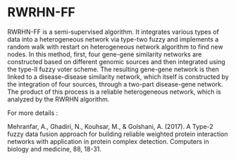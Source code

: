 # RWRHN-FF

RWRHN-FF is a semi-supervised algorithm. It integrates various types of data into a heterogeneous network via type-two fuzzy and implements a random walk with restart on heterogeneous network algorithm to find new nodes. In this method, first, four gene-gene similarity networks are constructed based on different genomic sources and then integrated using the type-II fuzzy voter scheme. The resulting gene-gene network is then linked to a disease-disease similarity network, which itself is constructed by the integration of four sources, through a two-part disease-gene network. The product of this process is a reliable heterogeneous network, which is analyzed by the RWRHN algorithm.

For more details :

Mehranfar, A., Ghadiri, N., Kouhsar, M., & Golshani, A. (2017). A Type-2 fuzzy data fusion approach for building reliable weighted protein interaction networks with application in protein complex detection. Computers in biology and medicine, 88, 18-31. 
